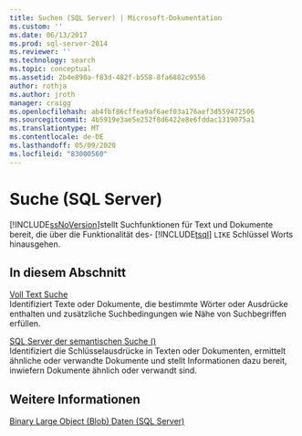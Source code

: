 ```yaml
---
title: Suchen (SQL Server) | Microsoft-Dokumentation
ms.custom: ''
ms.date: 06/13/2017
ms.prod: sql-server-2014
ms.reviewer: ''
ms.technology: search
ms.topic: conceptual
ms.assetid: 2b4e890a-f83d-482f-b558-8fa6882c9556
author: rothja
ms.author: jroth
manager: craigg
ms.openlocfilehash: ab4fbf86cffea9af6aef03a176aef3d559472506
ms.sourcegitcommit: 4b5919e3ae5e252f8d6422e8e6fddac1319075a1
ms.translationtype: MT
ms.contentlocale: de-DE
ms.lasthandoff: 05/09/2020
ms.locfileid: "83000560"
---
```

# <a name="search-sql-server"></a>Suche (SQL Server)
  [!INCLUDE[ssNoVersion](../includes/ssnoversion-md.md)]stellt Suchfunktionen für Text und Dokumente bereit, die über die Funktionalität des- [!INCLUDE[tsql](../includes/tsql-md.md)] `LIKE` Schlüssel Worts hinausgehen.  
  
## <a name="in-this-section"></a>In diesem Abschnitt  
 [Voll Text Suche](../relational-databases/search/full-text-search.md)  
 Identifiziert Texte oder Dokumente, die bestimmte Wörter oder Ausdrücke enthalten und zusätzliche Suchbedingungen wie Nähe von Suchbegriffen erfüllen.  
  
 [SQL Server der semantischen Suche &#40;&#41;](../relational-databases/search/semantic-search-sql-server.md)  
 Identifiziert die Schlüsselausdrücke in Texten oder Dokumenten, ermittelt ähnliche oder verwandte Dokumente und stellt Informationen dazu bereit, inwiefern Dokumente ähnlich oder verwandt sind.  
  
## <a name="see-also"></a>Weitere Informationen  
 [Binary Large Object &#40;Blob&#41; Daten &#40;SQL Server&#41;](../relational-databases/blob/binary-large-object-blob-data-sql-server.md)  
  
  
